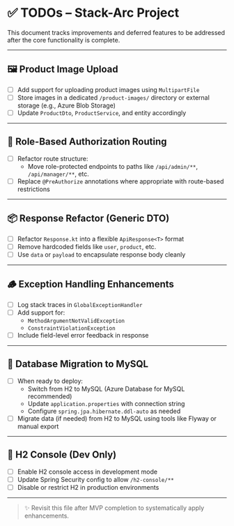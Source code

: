# ✅ TODOs – Stack-Arc Project

This document tracks improvements and deferred features to be addressed after the core functionality is complete.

---

## 🖼️ Product Image Upload

- [ ] Add support for uploading product images using `MultipartFile`
- [ ] Store images in a dedicated `/product-images/` directory or external storage (e.g., Azure Blob Storage)
- [ ] Update `ProductDto`, `ProductService`, and entity accordingly

---

## 🔐 Role-Based Authorization Routing

- [ ] Refactor route structure:
    - Move role-protected endpoints to paths like `/api/admin/**`, `/api/manager/**`, etc.
- [ ] Replace `@PreAuthorize` annotations where appropriate with route-based restrictions

---

## 📦 Response Refactor (Generic DTO)

- [ ] Refactor `Response.kt` into a flexible `ApiResponse<T>` format
- [ ] Remove hardcoded fields like `user`, `product`, etc.
- [ ] Use `data` or `payload` to encapsulate response body cleanly

---

## 🪵 Exception Handling Enhancements

- [ ] Log stack traces in `GlobalExceptionHandler`
- [ ] Add support for:
    - `MethodArgumentNotValidException`
    - `ConstraintViolationException`
- [ ] Include field-level error feedback in response

---

## 🧪 Database Migration to MySQL

- [ ] When ready to deploy:
    - Switch from H2 to MySQL (Azure Database for MySQL recommended)
    - Update `application.properties` with connection string
    - Configure `spring.jpa.hibernate.ddl-auto` as needed
- [ ] Migrate data (if needed) from H2 to MySQL using tools like Flyway or manual export

---

## 🔐 H2 Console (Dev Only)

- [ ] Enable H2 console access in development mode
- [ ] Update Spring Security config to allow `/h2-console/**`
- [ ] Disable or restrict H2 in production environments

---

> ✨ Revisit this file after MVP completion to systematically apply enhancements.
